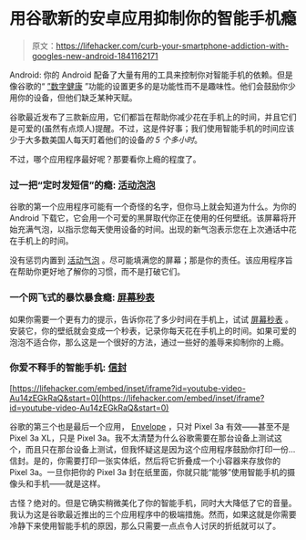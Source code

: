 # 用谷歌新的安卓应用抑制你的智能手机瘾

> 原文：<https://lifehacker.com/curb-your-smartphone-addiction-with-googles-new-android-1841162171>

Android: 你的 Android 配备了大量有用的工具来控制你对智能手机的依赖。但是像谷歌的“ [”数字健康](https://lifehacker.com/the-best-new-features-in-android-q-1834620582) ”功能的设置更多的是功能性而不是趣味性。他们会鼓励你少用你的设备，但他们缺乏某种天赋。



谷歌最近发布了三款新应用，它们都旨在帮助你减少花在手机上的时间，并且它们是可爱的(虽然有点烦人)提醒。不过，这是件好事；我们使用智能手机的时间应该少于大多数美国人每天盯着他们的设备*的 5 个多小时*。

不过，哪个应用程序最好呢？那要看你上瘾的程度了。

### **过一把“定时发短信”的瘾:** [**活动泡泡**](https://play.google.com/store/apps/details?id=com.digitalwellbeingexperiments.activitybubbles)

谷歌的第一个应用程序可能有一个奇怪的名字，但你马上就会知道为什么。为你的 Android 下载它，它会用一个可爱的黑屏取代你正在使用的任何壁纸。该屏幕将开始充满气泡，以指示您每天使用设备的时间。出现的新气泡表示您在上次通话中花在手机上的时间。

没有惩罚内置到 [活动气泡](https://play.google.com/store/apps/details?id=com.digitalwellbeingexperiments.activitybubbles) 。尽可能填满您的屏幕；那是你的责任。该应用程序旨在帮助你更好地了解你的习惯，而不是打破它们。

### **一个网飞式的暴饮暴食瘾:** [**屏幕秒表**](https://play.google.com/store/apps/details?id=com.digitalwellbeingexperiments.screenstopwatch)

如果你需要一个更有力的提示，告诉你花了多少时间在手机上，试试 [屏幕秒表](https://play.google.com/store/apps/details?id=com.digitalwellbeingexperiments.screenstopwatch) 。安装它，你的壁纸就会变成一个秒表，记录你每天花在手机上的时间。如果可爱的泡泡不适合你，那么这是一个很好的方法，通过一些好的羞辱来抑制你的上瘾。

### **你爱不释手的智能手机:** [**信封**](https://play.google.com/store/apps/details?id=com.specialprojects.experiments.envelopecall)

 [https://lifehacker.com/embed/inset/iframe?id=youtube-video-Au14zEGkRaQ&start=0](https://lifehacker.com/embed/inset/iframe?id=youtube-video-Au14zEGkRaQ&start=0) 

谷歌的第三个也是最后一个应用， [Envelope](https://play.google.com/store/apps/details?id=com.specialprojects.experiments.envelopecall) ，只对 Pixel 3a 有效——甚至不是 Pixel 3a XL，只是 Pixel 3a。我不太清楚为什么谷歌需要在那台设备上测试这个，而且只在那台设备上测试，但我怀疑这是因为这个应用程序鼓励你打印一份...信封。是的，你需要打印一张实体纸，然后将它折叠成一个小容器来存放你的 Pixel 3a。一旦你把你的 Pixel 3a 封在纸里面，你就只能“能够”使用智能手机的摄像头和手机——就是这样。

古怪？绝对的。但是它确实稍微美化了你的智能手机，同时大大降低了它的音量。我认为这是谷歌最近推出的三个应用程序中的极端措施。然而，如果这就是你需要冷静下来使用智能手机的原因，那么只需要一点点令人讨厌的折纸就可以了。